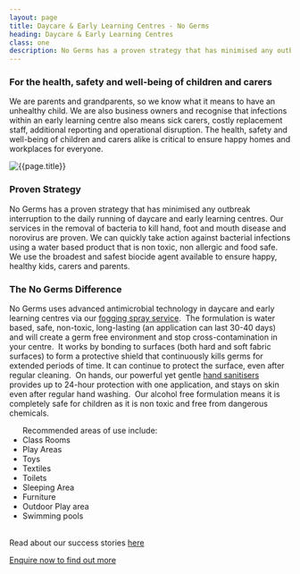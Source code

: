 ```yaml
---
layout: page
title: Daycare & Early Learning Centres - No Germs
heading: Daycare & Early Learning Centres
class: one
description: No Germs has a proven strategy that has minimised any outbreak interruption to the daily running of daycare and early learning centres.
---
```


<div class="container pt-80 pb-60">
  <div class="row">
      <div class="col-md-12">
          <div class="service-details mb-40">
              <h3>For the health, safety and well-being of children and carers</h3>
              <p>We are parents and grandparents, so we know what it means to have an unhealthy child. We are also business owners and recognise that infections within an early learning centre also means sick carers, costly replacement staff, additional reporting and operational disruption. The health, safety and well-being of children and carers alike is critical to ensure happy homes and workplaces for everyone.</p>
          </div>
      </div>
  </div>
  <div class="row">
      <div class="col-xl-6 col-lg-12">
          <div class="s-details-img mb-30">
              <img src="{{site.baseurl}}/assets/img/commercial/early-learning.jpeg" alt="{{page.title}}">
          </div>
      </div>
      <div class="col-xl-6 col-lg-12">
          <div class="service-details mb-40">
              <h3>Proven Strategy</h3>
              <p>No Germs has a proven strategy that has minimised any outbreak interruption to the daily running of daycare and early learning centres. Our services in the removal of bacteria to kill hand, foot and mouth disease and norovirus are proven. We can quickly take action against bacterial infections using a water based product that is non toxic, non allergic and food safe. We use the broadest and safest biocide agent available to ensure happy, healthy kids, carers and parents.</p>
          </div>
      </div>
  </div>
  <div class="service-details mb-30">
      <h3>The No Germs Difference</h3>
      <p>No Germs uses advanced antimicrobial technology in daycare and early learning centres via our <a href="/commercial/fogging_and-misting">fogging spray service</a>.  The formulation is water based, safe, non-toxic, long-lasting (an application can last 30-40 days) and will create a germ free environment and stop cross-contamination in your centre.  It works by bonding to surfaces (both hard and soft fabric surfaces) to form a protective shield that continuously kills germs for extended periods of time. It can continue to protect the surface, even after regular cleaning.  On hands, our powerful yet gentle <a href="/commercial/hand-sanitiser">hand sanitisers</a> provides up to 24-hour protection with one application, and stays on skin even after regular hand washing.  Our alcohol free formulation means it is completely safe for children as it is non toxic and free from dangerous chemicals.
      <br>
      <ul class="zoono">
        Recommended areas of use include:
        <li>Class Rooms</li>
        <li>Play Areas</li>
        <li>Toys</li>
        <li>Textiles</li>
        <li>Toilets</li>
        <li>Sleeping Area</li>
        <li>Furniture</li>
        <li>Outdoor Play area</li>
        <li>Swimming pools</li>
      </ul>
<br>Read about our success stories <a href="/articles/caring-for-our-kids">here</a></p>
<p>
  <a href="/contact" class="btn">Enquire now to find out more</a>
</p>
  </div>
</div>
